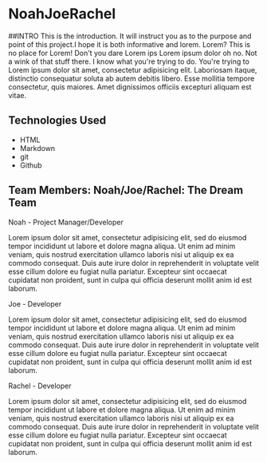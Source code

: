 # NoahJoeRachel

##INTRO
This is the introduction. It will instruct you as to the purpose and point of this project.I hope it is both informative and lorem. Lorem? This is no place for Lorem! Don't you dare Lorem ips Lorem ipsum dolor oh no. Not a wink of that stuff there. I know what you're trying to do. You're trying to Lorem ipsum dolor sit amet, consectetur adipisicing elit. Laboriosam itaque, distinctio consequatur soluta ab autem debitis libero. Esse mollitia tempore consectetur, quis maiores. Amet dignissimos officiis excepturi aliquam est vitae.

## Technologies Used
- HTML
- Markdown
- git
- Github

## Team Members: Noah/Joe/Rachel: The Dream Team

Noah - Project Manager/Developer

Lorem ipsum dolor sit amet, consectetur adipisicing elit, sed do eiusmod tempor incididunt ut labore et dolore magna aliqua. Ut enim ad minim veniam, quis nostrud exercitation ullamco laboris nisi ut aliquip ex ea commodo consequat. Duis aute irure dolor in reprehenderit in voluptate velit esse cillum dolore eu fugiat nulla pariatur. Excepteur sint occaecat cupidatat non proident, sunt in culpa qui officia deserunt mollit anim id est laborum.

Joe - Developer

Lorem ipsum dolor sit amet, consectetur adipisicing elit, sed do eiusmod tempor incididunt ut labore et dolore magna aliqua. Ut enim ad minim veniam, quis nostrud exercitation ullamco laboris nisi ut aliquip ex ea commodo consequat. Duis aute irure dolor in reprehenderit in voluptate velit esse cillum dolore eu fugiat nulla pariatur. Excepteur sint occaecat cupidatat non proident, sunt in culpa qui officia deserunt mollit anim id est laborum.

Rachel - Developer

Lorem ipsum dolor sit amet, consectetur adipisicing elit, sed do eiusmod tempor incididunt ut labore et dolore magna aliqua. Ut enim ad minim veniam, quis nostrud exercitation ullamco laboris nisi ut aliquip ex ea commodo consequat. Duis aute irure dolor in reprehenderit in voluptate velit esse cillum dolore eu fugiat nulla pariatur. Excepteur sint occaecat cupidatat non proident, sunt in culpa qui officia deserunt mollit anim id est laborum.
